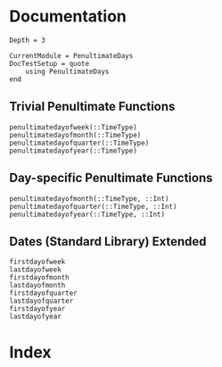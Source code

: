 # Documentation


```@contents
Depth = 3
```

```@meta
CurrentModule = PenultimateDays
DocTestSetup = quote
    using PenultimateDays
end
```

## Trivial Penultimate Functions
```@docs
penultimatedayofweek(::TimeType)
penultimatedayofmonth(::TimeType)
penultimatedayofquarter(::TimeType)
penultimatedayofyear(::TimeType)
```

## Day-specific Penultimate Functions
```@docs
penultimatedayofmonth(::TimeType, ::Int)
penultimatedayofquarter(::TimeType, ::Int)
penultimatedayofyear(::TimeType, ::Int)
```

## Dates (Standard Library) Extended
```@docs
firstdayofweek
lastdayofweek
firstdayofmonth
lastdayofmonth
firstdayofquarter
lastdayofquarter
firstdayofyear
lastdayofyear
```

# Index

```@index
```